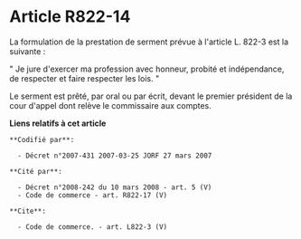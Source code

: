 # Article R822-14

La formulation de la prestation de serment prévue à l'article L. 822-3 est la suivante :

" Je jure d'exercer ma profession avec honneur, probité et indépendance, de respecter et faire respecter les lois. "

Le serment est prêté, par oral ou par écrit, devant le premier président de la cour d'appel dont relève le commissaire aux
comptes.

**Liens relatifs à cet article**

	**Codifié par**:

	  - Décret n°2007-431 2007-03-25 JORF 27 mars 2007

	**Cité par**:

	  - Décret n°2008-242 du 10 mars 2008 - art. 5 (V)
	  - Code de commerce - art. R822-17 (V)

	**Cite**:

	  - Code de commerce. - art. L822-3 (V)
